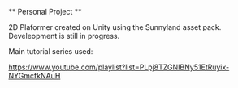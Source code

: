 ** Personal Project **

2D Plaformer created on Unity using the Sunnyland asset pack. Develeopment is still in progress.

Main tutorial series used:

https://www.youtube.com/playlist?list=PLpj8TZGNIBNy51EtRuyix-NYGmcfkNAuH
